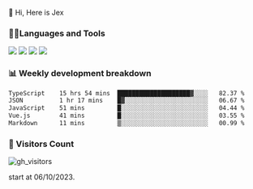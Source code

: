  👋 Hi, Here is Jex

 

### 🧑‍💻Languages and Tools

<code><a href="https://react.dev"><img src="https://api.iconify.design/logos:react.svg" /></a></code>
<code><a href="https://github.com/vuejs/core"><img src="https://api.iconify.design/logos:vue.svg" /></a></code> 
<code><a href="https://github.com/microsoft/TypeScript"><img src="https://api.iconify.design/logos:typescript-icon.svg" /></a></code>
<code><a href="https://threejs.org/"><img src="https://api.iconify.design/logos:threejs.svg" /></a></code>

### 📊 Weekly development breakdown

<!--START_SECTION:waka-->

```txt
TypeScript    15 hrs 54 mins  ████████████████████▓░░░░   82.37 %
JSON          1 hr 17 mins    █▓░░░░░░░░░░░░░░░░░░░░░░░   06.67 %
JavaScript    51 mins         █░░░░░░░░░░░░░░░░░░░░░░░░   04.44 %
Vue.js        41 mins         █░░░░░░░░░░░░░░░░░░░░░░░░   03.55 %
Markdown      11 mins         ▒░░░░░░░░░░░░░░░░░░░░░░░░   00.99 %
```

<!--END_SECTION:waka-->


### 👀 Visitors Count

![gh_visitors](https://profile-counter.glitch.me/jexlau/count.svg)

start at 06/10/2023.
